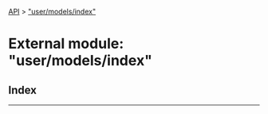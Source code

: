 [API](../README.md) > ["user/models/index"](../modules/_user_models_index_.md)

# External module: "user/models/index"

## Index

---


